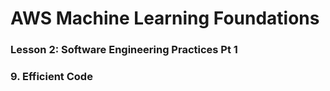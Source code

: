 # AWS Machine Learning Foundations 

### Lesson 2: Software Engineering Practices Pt 1

### 9. Efficient Code 

